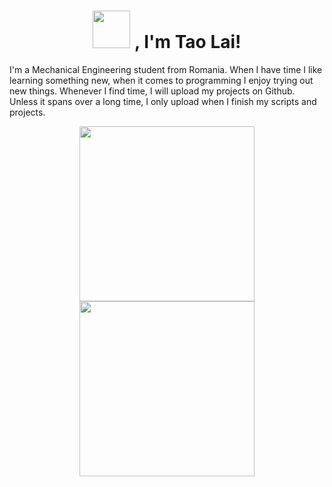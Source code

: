 
<div align="center">

  <!-- Introductory Greeting -->
  <h1>
    <img src="https://media1.giphy.com/media/Lpnun3kJinrVRGmi8a/giphy.gif" width="60">
    , I'm Tao Lai!
  </h1>
  
  <!-- Introductory Paragraph -->
  <p align="left">
  I'm a Mechanical Engineering student from Romania. When I have time I like learning something new, when it comes to programming I enjoy trying out new    things.
  Whenever I find time, I will upload my projects on Github. Unless it spans over a long time, I only upload when I finish my scripts and projects.
  </p>
  
   <!-- Github Stats -->
  <a href="https://github.com/anuraghazra/github-readme-stats">
    <img align="center" src="https://github-readme-stats.vercel.app/api?username=laiadriantao" style="height: 20em"/>
  </a>
  
  <!-- Most Used Languages Stats -->
  <a href="https://github.com/anuraghazra/github-readme-stats">
    <img align="center" src="https://github-readme-stats.vercel.app/api/top-langs/?username=laiadriantao" style="height: 20em"/>
  </a>

  
</div>
